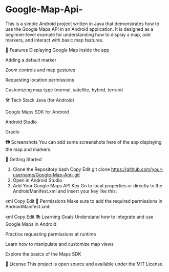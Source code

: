 ﻿# Google-Map-Api-

This is a simple Android project written in Java that demonstrates how to use the Google Maps API in an Android application.
It is designed as a beginner-level example for understanding how to display a map, add markers, and interact with basic map features.

📱 Features
Displaying Google Map inside the app

Adding a default marker

Zoom controls and map gestures

Requesting location permissions

Customizing map type (normal, satellite, hybrid, terrain)

🛠️ Tech Stack
Java (for Android)

Google Maps SDK for Android

Android Studio

Gradle

📷 Screenshots
You can add some screenshots here of the app displaying the map and markers.

🚀 Getting Started
1. Clone the Repository
bash
Copy
Edit
git clone https://github.com/your-username/Google-Map-Api-.git
2. Open in Android Studio
3. Add Your Google Maps API Key
Go to local.properties or directly to the AndroidManifest.xml and insert your key like this:

xml
Copy
Edit
<meta-data
    android:name="com.google.android.geo.API_KEY"
    android:value="YOUR_API_KEY_HERE"/>
🔐 Permissions
Make sure to add the required permissions in AndroidManifest.xml:

xml
Copy
Edit
<uses-permission android:name="android.permission.INTERNET"/>
<uses-permission android:name="android.permission.ACCESS_FINE_LOCATION"/>
<uses-permission android:name="android.permission.ACCESS_COARSE_LOCATION"/>
📚 Learning Goals
Understand how to integrate and use Google Maps in Android

Practice requesting permissions at runtime

Learn how to manipulate and customize map views

Explore the basics of the Maps SDK

📄 License
This project is open source and available under the MIT License.


